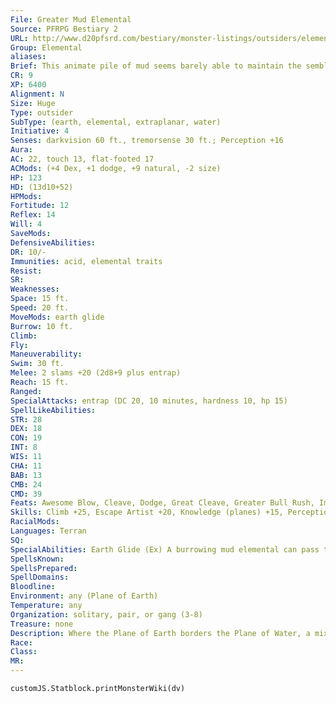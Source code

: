 ```yaml
---
File: Greater Mud Elemental
Source: PFRPG Bestiary 2
URL: http://www.d20pfsrd.com/bestiary/monster-listings/outsiders/elemental/elemental-mud
Group: Elemental
aliases: 
Brief: This animate pile of mud seems barely able to maintain the semblance of a humanoid form made of dripping sludge.
CR: 9
XP: 6400
Alignment: N
Size: Huge
Type: outsider
SubType: (earth, elemental, extraplanar, water)
Initiative: 4
Senses: darkvision 60 ft., tremorsense 30 ft.; Perception +16
Aura: 
AC: 22, touch 13, flat-footed 17
ACMods: (+4 Dex, +1 dodge, +9 natural, -2 size)
HP: 123
HD: (13d10+52)
HPMods: 
Fortitude: 12
Reflex: 14
Will: 4
SaveMods: 
DefensiveAbilities: 
DR: 10/-
Immunities: acid, elemental traits
Resist: 
SR: 
Weaknesses: 
Space: 15 ft.
Speed: 20 ft.
MoveMods: earth glide
Burrow: 10 ft.
Climb: 
Fly: 
Maneuverability: 
Swim: 30 ft.
Melee: 2 slams +20 (2d8+9 plus entrap)
Reach: 15 ft.
Ranged: 
SpecialAttacks: entrap (DC 20, 10 minutes, hardness 10, hp 15)
SpellLikeAbilities: 
STR: 28
DEX: 18
CON: 19
INT: 8
WIS: 11
CHA: 11
BAB: 13
CMB: 24
CMD: 39
Feats: Awesome Blow, Cleave, Dodge, Great Cleave, Greater Bull Rush, Improved Bull RushB, Lightning Reflexes, Power Attack
Skills: Climb +25, Escape Artist +20, Knowledge (planes) +15, Perception +16, Stealth +12, Swim +17
RacialMods: 
Languages: Terran
SQ: 
SpecialAbilities: Earth Glide (Ex) A burrowing mud elemental can pass through dirt, gravel, or other loose or porous solid matter as easily as a fish swims through water. It cannot use this ability to pass through a solid barrier such as a stone or brick wall. Its burrowing leaves behind no tunnel or hole, nor does it create any ripple or other sign of its presence. A move earth spell cast on an area containing a burrowing mud elemental flings the elemental back 30 feet, stunning the creature for 1 round unless it succeeds on a DC 15 Fortitude save. Entrap (Ex) The mud from an elemental's entrap ability can be washed away in 1d3 rounds of immersion in water.
SpellsKnown: 
SpellsPrepared: 
SpellDomains: 
Bloodline: 
Environment: any (Plane of Earth)
Temperature: any
Organization: solitary, pair, or gang (3-8)
Treasure: none
Description: Where the Plane of Earth borders the Plane of Water, a mixing of the fundamental elements occurs-it is in this borderland that the mud elementals dwell. Scorned by earth and water elementals, mud elementals usually look like vaguely recognizable blobs of mud in the shape of a Material Plane creature, whether a humanoid, an animal, or even an immense insect. The exact density of their muddy bodies varies-some might be composed of silty water, while others are thick, like river clay. Large and powerful mud elementals tend to have worm-like, reptilian, or frog-like forms.
Race: 
Class: 
MR: 
---
```

```dataviewjs
customJS.Statblock.printMonsterWiki(dv)
```
